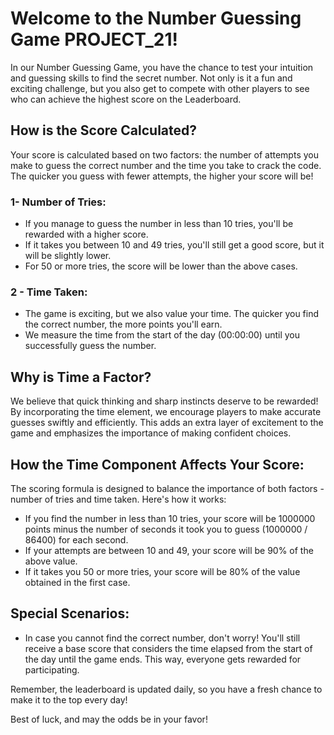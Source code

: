 # Welcome to the Number Guessing Game PROJECT_21!

In our Number Guessing Game, you have the chance to test your intuition and guessing skills to find the secret number. Not only is it a fun and exciting challenge, but you also get to compete with other players to see who can achieve the highest score on the Leaderboard.

## How is the Score Calculated?

Your score is calculated based on two factors: the number of attempts you make to guess the correct number and the time you take to crack the code. The quicker you guess with fewer attempts, the higher your score will be!

### 1-  Number of Tries:
<ul>
<li>If you manage to guess the number in less than 10 tries, you'll be rewarded with a higher score.</li>
<li>If it takes you between 10 and 49 tries, you'll still get a good score, but it will be slightly lower.</li>
<li>For 50 or more tries, the score will be lower than the above cases. </li>
</ul>

### 2 - Time Taken:

<ul>
<li>The game is exciting, but we also value your time. The quicker you find the correct number, the more points you'll earn.</li>
<li>We measure the time from the start of the day (00:00:00) until you successfully guess the number.</li>
</ul>

## Why is Time a Factor?

We believe that quick thinking and sharp instincts deserve to be rewarded! By incorporating the time element, we encourage players to make accurate guesses swiftly and efficiently. This adds an extra layer of excitement to the game and emphasizes the importance of making confident choices.

## How the Time Component Affects Your Score:

The scoring formula is designed to balance the importance of both factors - number of tries and time taken. Here's how it works:
<ul>
<li>If you find the number in less than 10 tries, your score will be 1000000 points minus the number of seconds it took you to guess (1000000 / 86400) for each second.</li>

<li>If your attempts are between 10 and 49, your score will be 90% of the above value.</li>

<li>If it takes you 50 or more tries, your score will be 80% of the value obtained in the first case.</li>
</ul>

## Special Scenarios:
<ul>
<li>
In case you cannot find the correct number, don't worry! You'll still receive a base score that considers the time elapsed from the start of the day until the game ends. This way, everyone gets rewarded for participating.
</li>
</ul>
Remember, the leaderboard is updated daily, so you have a fresh chance to make it to the top every day!

Best of luck, and may the odds be in your favor!